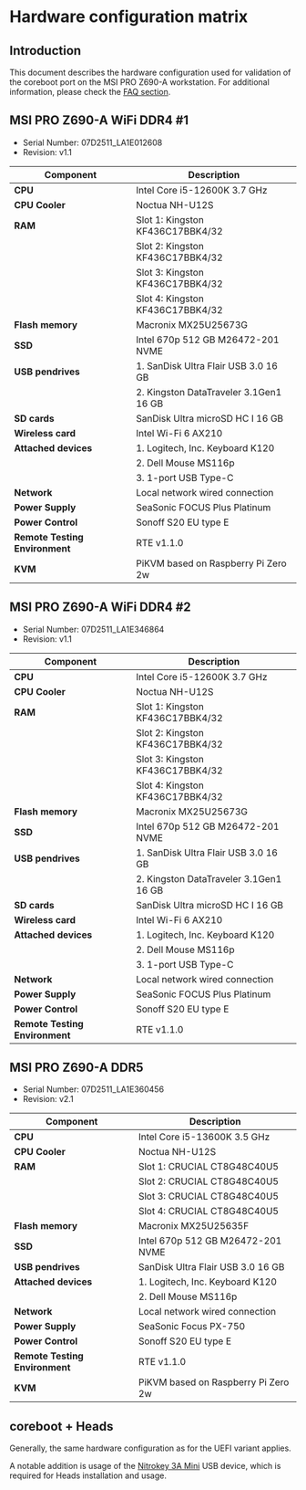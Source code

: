 # Hardware configuration matrix

## Introduction

This document describes the hardware configuration used for validation of the
coreboot port on the MSI PRO Z690-A workstation. For additional information,
please check the [FAQ section](../../unified/msi/faq.md).

## MSI PRO Z690-A WiFi DDR4 #1

* Serial Number: 07D2511_LA1E012608
* Revision: v1.1

| Component                      | Description                                 |
|--------------------------------|---------------------------------------------|
| **CPU**                        | Intel Core i5-12600K 3.7 GHz                |
| **CPU Cooler**                 | Noctua NH-U12S                              |
| **RAM**                        | Slot 1: Kingston KF436C17BBK4/32            |
|                                | Slot 2: Kingston KF436C17BBK4/32            |
|                                | Slot 3: Kingston KF436C17BBK4/32            |
|                                | Slot 4: Kingston KF436C17BBK4/32            |
| **Flash memory**               | Macronix MX25U25673G                        |
| **SSD**                        | Intel 670p 512 GB M26472-201 NVME           |
| **USB pendrives**              | 1. SanDisk Ultra  Flair USB 3.0 16 GB       |
|                                | 2. Kingston DataTraveler 3.1Gen1 16 GB      |
| **SD cards**                   | SanDisk Ultra microSD HC I 16 GB            |
| **Wireless card**              | Intel Wi-Fi 6 AX210                         |
| **Attached devices**           | 1. Logitech, Inc. Keyboard K120             |
|                                | 2. Dell Mouse MS116p                        |
|                                | 3. 1-port USB Type-C                        |
| **Network**                    | Local network wired connection              |
| **Power Supply**               | SeaSonic FOCUS Plus Platinum                |
| **Power Control**              | Sonoff S20 EU type E                        |
| **Remote Testing Environment** | RTE v1.1.0                                  |
| **KVM**                        | PiKVM based on Raspberry Pi Zero 2w         |

## MSI PRO Z690-A WiFi DDR4 #2

* Serial Number: 07D2511_LA1E346864
* Revision: v1.1

| Component                      | Description                                 |
|--------------------------------|---------------------------------------------|
| **CPU**                        | Intel Core i5-12600K 3.7 GHz                |
| **CPU Cooler**                 | Noctua NH-U12S                              |
| **RAM**                        | Slot 1: Kingston KF436C17BBK4/32            |
|                                | Slot 2: Kingston KF436C17BBK4/32            |
|                                | Slot 3: Kingston KF436C17BBK4/32            |
|                                | Slot 4: Kingston KF436C17BBK4/32            |
| **Flash memory**               | Macronix MX25U25673G                        |
| **SSD**                        | Intel 670p 512 GB M26472-201 NVME           |
| **USB pendrives**              | 1. SanDisk Ultra  Flair USB 3.0 16 GB       |
|                                | 2. Kingston DataTraveler 3.1Gen1 16 GB      |
| **SD cards**                   | SanDisk Ultra microSD HC I 16 GB            |
| **Wireless card**              | Intel Wi-Fi 6 AX210                         |
| **Attached devices**           | 1. Logitech, Inc. Keyboard K120             |
|                                | 2. Dell Mouse MS116p                        |
|                                | 3. 1-port USB Type-C                        |
| **Network**                    | Local network wired connection              |
| **Power Supply**               | SeaSonic FOCUS Plus Platinum                |
| **Power Control**              | Sonoff S20 EU type E                        |
| **Remote Testing Environment** | RTE v1.1.0                                  |

## MSI PRO Z690-A DDR5

* Serial Number: 07D2511_LA1E360456
* Revision: v2.1

| Component                      | Description                                 |
|--------------------------------|---------------------------------------------|
| **CPU**                        | Intel Core i5-13600K 3.5 GHz                |
| **CPU Cooler**                 | Noctua NH-U12S                              |
| **RAM**                        | Slot 1: CRUCIAL CT8G48C40U5                 |
|                                | Slot 2: CRUCIAL CT8G48C40U5                 |
|                                | Slot 3: CRUCIAL CT8G48C40U5                 |
|                                | Slot 4: CRUCIAL CT8G48C40U5                 |
| **Flash memory**               | Macronix MX25U25635F                        |
| **SSD**                        | Intel 670p 512 GB M26472-201 NVME           |
| **USB pendrives**              | SanDisk Ultra  Flair USB 3.0 16 GB          |
| **Attached devices**           | 1. Logitech, Inc. Keyboard K120             |
|                                | 2. Dell Mouse MS116p                        |
| **Network**                    | Local network wired connection              |
| **Power Supply**               | SeaSonic Focus PX-750                       |
| **Power Control**              | Sonoff S20 EU type E                        |
| **Remote Testing Environment** | RTE v1.1.0                                  |
| **KVM**                        | PiKVM based on Raspberry Pi Zero 2w         |

## coreboot + Heads

Generally, the same hardware configuration as for the
UEFI variant applies.

A notable addition is usage of the
[Nitrokey 3A Mini](https://shop.nitrokey.com/shop/nk3am-nitrokey-3a-mini-149)
USB device, which is required for Heads installation and usage.
